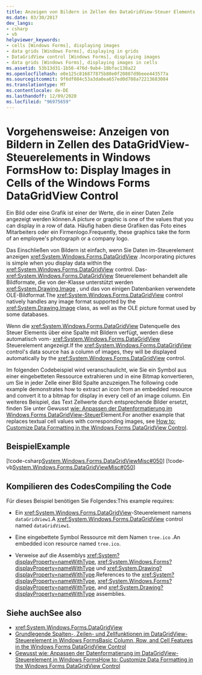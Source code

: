 ```yaml
---
title: Anzeigen von Bildern in Zellen des DataGridView-Steuer Elements
ms.date: 03/30/2017
dev_langs:
- csharp
- vb
helpviewer_keywords:
- cells [Windows Forms], displaying images
- data grids [Windows Forms], displaying in grids
- DataGridView control [Windows Forms], displaying images
- data grids [Windows Forms], displaying images in cells
ms.assetid: 53b13d31-1b56-476d-9ab4-18bfac138a22
ms.openlocfilehash: e0e125c816877875b80e0f20887d9beee443577a
ms.sourcegitcommit: 9f6df084c53a3da0ea657ed0d708a72213683084
ms.translationtype: MT
ms.contentlocale: de-DE
ms.lasthandoff: 12/09/2020
ms.locfileid: "96975659"
---
```

# <a name="how-to-display-images-in-cells-of-the-windows-forms-datagridview-control"></a><span data-ttu-id="078d5-102">Vorgehensweise: Anzeigen von Bildern in Zellen des DataGridView-Steuerelements in Windows Forms</span><span class="sxs-lookup"><span data-stu-id="078d5-102">How to: Display Images in Cells of the Windows Forms DataGridView Control</span></span>
<span data-ttu-id="078d5-103">Ein Bild oder eine Grafik ist einer der Werte, die in einer Daten Zeile angezeigt werden können.</span><span class="sxs-lookup"><span data-stu-id="078d5-103">A picture or graphic is one of the values that you can display in a row of data.</span></span> <span data-ttu-id="078d5-104">Häufig haben diese Grafiken das Foto eines Mitarbeiters oder ein Firmenlogo.</span><span class="sxs-lookup"><span data-stu-id="078d5-104">Frequently, these graphics take the form of an employee's photograph or a company logo.</span></span>  
  
 <span data-ttu-id="078d5-105">Das Einschließen von Bildern ist einfach, wenn Sie Daten im-Steuerelement anzeigen <xref:System.Windows.Forms.DataGridView> .</span><span class="sxs-lookup"><span data-stu-id="078d5-105">Incorporating pictures is simple when you display data within the <xref:System.Windows.Forms.DataGridView> control.</span></span> <span data-ttu-id="078d5-106">Das- <xref:System.Windows.Forms.DataGridView> Steuerelement behandelt alle Bildformate, die von der-Klasse unterstützt werden <xref:System.Drawing.Image> , und das von einigen Datenbanken verwendete OLE-Bildformat.</span><span class="sxs-lookup"><span data-stu-id="078d5-106">The <xref:System.Windows.Forms.DataGridView> control natively handles any image format supported by the <xref:System.Drawing.Image> class, as well as the OLE picture format used by some databases.</span></span>  
  
 <span data-ttu-id="078d5-107">Wenn die <xref:System.Windows.Forms.DataGridView> Datenquelle des Steuer Elements über eine Spalte mit Bildern verfügt, werden diese automatisch vom- <xref:System.Windows.Forms.DataGridView> Steuerelement angezeigt.</span><span class="sxs-lookup"><span data-stu-id="078d5-107">If the <xref:System.Windows.Forms.DataGridView> control's data source has a column of images, they will be displayed automatically by the <xref:System.Windows.Forms.DataGridView> control.</span></span>  
  
 <span data-ttu-id="078d5-108">Im folgenden Codebeispiel wird veranschaulicht, wie Sie ein Symbol aus einer eingebetteten Ressource extrahieren und in eine Bitmap konvertieren, um Sie in jeder Zelle einer Bild Spalte anzuzeigen.</span><span class="sxs-lookup"><span data-stu-id="078d5-108">The following code example demonstrates how to extract an icon from an embedded resource and convert it to a bitmap for display in every cell of an image column.</span></span> <span data-ttu-id="078d5-109">Ein weiteres Beispiel, das Text Zellwerte durch entsprechende Bilder ersetzt, finden Sie unter Gewusst [wie: Anpassen der Datenformatierung im Windows Forms DataGridView-Steuer](how-to-customize-data-formatting-in-the-windows-forms-datagridview-control.md)Element.</span><span class="sxs-lookup"><span data-stu-id="078d5-109">For another example that replaces textual cell values with corresponding images, see [How to: Customize Data Formatting in the Windows Forms DataGridView Control](how-to-customize-data-formatting-in-the-windows-forms-datagridview-control.md).</span></span>  
  
## <a name="example"></a><span data-ttu-id="078d5-110">Beispiel</span><span class="sxs-lookup"><span data-stu-id="078d5-110">Example</span></span>  
 [!code-csharp[System.Windows.Forms.DataGridViewMisc#050](~/samples/snippets/csharp/VS_Snippets_Winforms/System.Windows.Forms.DataGridViewMisc/CS/datagridviewmisc.cs#050)]
 [!code-vb[System.Windows.Forms.DataGridViewMisc#050](~/samples/snippets/visualbasic/VS_Snippets_Winforms/System.Windows.Forms.DataGridViewMisc/VB/datagridviewmisc.vb#050)]  
  
## <a name="compiling-the-code"></a><span data-ttu-id="078d5-111">Kompilieren des Codes</span><span class="sxs-lookup"><span data-stu-id="078d5-111">Compiling the Code</span></span>  
 <span data-ttu-id="078d5-112">Für dieses Beispiel benötigen Sie Folgendes:</span><span class="sxs-lookup"><span data-stu-id="078d5-112">This example requires:</span></span>  
  
- <span data-ttu-id="078d5-113">Ein <xref:System.Windows.Forms.DataGridView>-Steuerelement namens `dataGridView1`.</span><span class="sxs-lookup"><span data-stu-id="078d5-113">A <xref:System.Windows.Forms.DataGridView> control named `dataGridView1`.</span></span>  
  
- <span data-ttu-id="078d5-114">Eine eingebettete Symbol Ressource mit dem Namen `tree.ico` .</span><span class="sxs-lookup"><span data-stu-id="078d5-114">An embedded icon resource named `tree.ico`.</span></span>  
  
- <span data-ttu-id="078d5-115">Verweise auf die Assemblys <xref:System?displayProperty=nameWithType>, <xref:System.Windows.Forms?displayProperty=nameWithType> und <xref:System.Drawing?displayProperty=nameWithType>.</span><span class="sxs-lookup"><span data-stu-id="078d5-115">References to the <xref:System?displayProperty=nameWithType>, <xref:System.Windows.Forms?displayProperty=nameWithType>, and <xref:System.Drawing?displayProperty=nameWithType> assemblies.</span></span>  
  
## <a name="see-also"></a><span data-ttu-id="078d5-116">Siehe auch</span><span class="sxs-lookup"><span data-stu-id="078d5-116">See also</span></span>

- <xref:System.Windows.Forms.DataGridView>
- [<span data-ttu-id="078d5-117">Grundlegende Spalten-, Zeilen- und Zellfunktionen im DataGridView-Steuerelement in Windows Forms</span><span class="sxs-lookup"><span data-stu-id="078d5-117">Basic Column, Row, and Cell Features in the Windows Forms DataGridView Control</span></span>](basic-column-row-and-cell-features-wf-datagridview-control.md)
- [<span data-ttu-id="078d5-118">Gewusst wie: Anpassen der Datenformatierung im DataGridView-Steuerelement in Windows Forms</span><span class="sxs-lookup"><span data-stu-id="078d5-118">How to: Customize Data Formatting in the Windows Forms DataGridView Control</span></span>](how-to-customize-data-formatting-in-the-windows-forms-datagridview-control.md)
